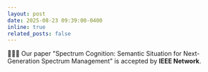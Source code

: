 ```yaml
---
layout: post
date: 2025-08-23 09:39:00-0400
inline: true
related_posts: false
---
```


🎉🎉🎉 Our paper "Spectrum Cognition: Semantic Situation for Next-Generation Spectrum Management" is accepted by **IEEE Network**.
